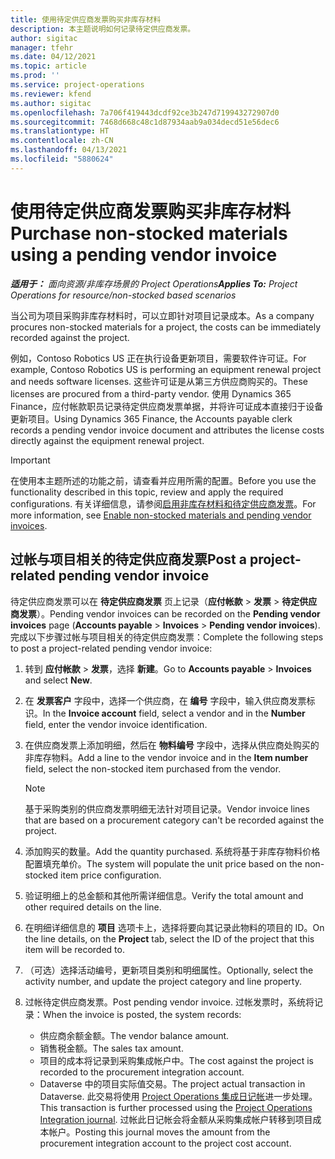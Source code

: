 ```yaml
---
title: 使用待定供应商发票购买非库存材料
description: 本主题说明如何记录待定供应商发票。
author: sigitac
manager: tfehr
ms.date: 04/12/2021
ms.topic: article
ms.prod: ''
ms.service: project-operations
ms.reviewer: kfend
ms.author: sigitac
ms.openlocfilehash: 7a706f419443dcdf92ce3b247d719943272907d0
ms.sourcegitcommit: 7468d668c48c1d87934aab9a034decd51e56dec6
ms.translationtype: HT
ms.contentlocale: zh-CN
ms.lasthandoff: 04/13/2021
ms.locfileid: "5880624"
---
```

# <a name="purchase-non-stocked-materials-using-a-pending-vendor-invoice"></a><span data-ttu-id="6661a-103">使用待定供应商发票购买非库存材料</span><span class="sxs-lookup"><span data-stu-id="6661a-103">Purchase non-stocked materials using a pending vendor invoice</span></span>

<span data-ttu-id="6661a-104">_**适用于：** 面向资源/非库存场景的 Project Operations_</span><span class="sxs-lookup"><span data-stu-id="6661a-104">_**Applies To:** Project Operations for resource/non-stocked based scenarios_</span></span>

<span data-ttu-id="6661a-105">当公司为项目采购非库存材料时，可以立即针对项目记录成本。</span><span class="sxs-lookup"><span data-stu-id="6661a-105">As a company procures non-stocked materials for a project, the costs can be immediately recorded against the project.</span></span> 

<span data-ttu-id="6661a-106">例如，Contoso Robotics US 正在执行设备更新项目，需要软件许可证。</span><span class="sxs-lookup"><span data-stu-id="6661a-106">For example, Contoso Robotics US is performing an equipment renewal project and needs software licenses.</span></span> <span data-ttu-id="6661a-107">这些许可证是从第三方供应商购买的。</span><span class="sxs-lookup"><span data-stu-id="6661a-107">These licenses are procured from a third-party vendor.</span></span>  <span data-ttu-id="6661a-108">使用 Dynamics 365 Finance，应付帐款职员记录待定供应商发票单据，并将许可证成本直接归于设备更新项目。</span><span class="sxs-lookup"><span data-stu-id="6661a-108">Using Dynamics 365 Finance, the Accounts payable clerk records a pending vendor invoice document and attributes the license costs directly against the equipment renewal project.</span></span> 

> [!IMPORTANT]
> <span data-ttu-id="6661a-109">在使用本主题所述的功能之前，请查看并应用所需的配置。</span><span class="sxs-lookup"><span data-stu-id="6661a-109">Before you use the functionality described in this topic, review and apply the required configurations.</span></span> <span data-ttu-id="6661a-110">有关详细信息，请参阅[启用非库存材料和待定供应商发票](configure-materials-nonstocked.md)。</span><span class="sxs-lookup"><span data-stu-id="6661a-110">For more information, see [Enable non-stocked materials and pending vendor invoices](configure-materials-nonstocked.md).</span></span> 

## <a name="post-a-project-related-pending-vendor-invoice"></a><span data-ttu-id="6661a-111">过帐与项目相关的待定供应商发票</span><span class="sxs-lookup"><span data-stu-id="6661a-111">Post a project-related pending vendor invoice</span></span> 

<span data-ttu-id="6661a-112">待定供应商发票可以在 **待定供应商发票** 页上记录（**应付帐款** > **发票** > **待定供应商发票**）。</span><span class="sxs-lookup"><span data-stu-id="6661a-112">Pending vendor invoices can be recorded on the **Pending vendor invoices** page (**Accounts payable** > **Invoices** > **Pending vendor invoices**).</span></span> <span data-ttu-id="6661a-113">完成以下步骤过帐与项目相关的待定供应商发票：</span><span class="sxs-lookup"><span data-stu-id="6661a-113">Complete the following steps to post a project-related pending vendor invoice:</span></span>

1. <span data-ttu-id="6661a-114">转到 **应付帐款** > **发票**，选择 **新建**。</span><span class="sxs-lookup"><span data-stu-id="6661a-114">Go to **Accounts payable** > **Invoices** and select **New**.</span></span> 
2. <span data-ttu-id="6661a-115">在 **发票客户** 字段中，选择一个供应商，在 **编号** 字段中，输入供应商发票标识。</span><span class="sxs-lookup"><span data-stu-id="6661a-115">In the **Invoice account** field, select a vendor and in the **Number** field, enter the vendor invoice identification.</span></span>
3. <span data-ttu-id="6661a-116">在供应商发票上添加明细，然后在 **物料编号** 字段中，选择从供应商处购买的非库存物料。</span><span class="sxs-lookup"><span data-stu-id="6661a-116">Add a line to the vendor invoice and in the **Item number** field, select the non-stocked item purchased from the vendor.</span></span> 

    > [!NOTE]
    > <span data-ttu-id="6661a-117">基于采购类别的供应商发票明细无法针对项目记录。</span><span class="sxs-lookup"><span data-stu-id="6661a-117">Vendor invoice lines that are based on a procurement category can't be recorded against the project.</span></span> 
    
5. <span data-ttu-id="6661a-118">添加购买的数量。</span><span class="sxs-lookup"><span data-stu-id="6661a-118">Add the quantity purchased.</span></span> <span data-ttu-id="6661a-119">系统将基于非库存物料价格配置填充单价。</span><span class="sxs-lookup"><span data-stu-id="6661a-119">The system will populate the unit price based on the non-stocked item price configuration.</span></span> 
6. <span data-ttu-id="6661a-120">验证明细上的总金额和其他所需详细信息。</span><span class="sxs-lookup"><span data-stu-id="6661a-120">Verify the total amount and other required details on the line.</span></span>
7. <span data-ttu-id="6661a-121">在明细详细信息的 **项目** 选项卡上，选择将要向其记录此物料的项目的 ID。</span><span class="sxs-lookup"><span data-stu-id="6661a-121">On the line details, on the **Project** tab, select the ID of the project that this item will be recorded to.</span></span>
8. <span data-ttu-id="6661a-122">（可选）选择活动编号，更新项目类别和明细属性。</span><span class="sxs-lookup"><span data-stu-id="6661a-122">Optionally, select the activity number, and update the project category and line property.</span></span>
9. <span data-ttu-id="6661a-123">过帐待定供应商发票。</span><span class="sxs-lookup"><span data-stu-id="6661a-123">Post pending vendor invoice.</span></span> <span data-ttu-id="6661a-124">过帐发票时，系统将记录：</span><span class="sxs-lookup"><span data-stu-id="6661a-124">When the invoice is posted, the system records:</span></span>
    
    - <span data-ttu-id="6661a-125">供应商余额金额。</span><span class="sxs-lookup"><span data-stu-id="6661a-125">The vendor balance amount.</span></span>
    - <span data-ttu-id="6661a-126">销售税金额。</span><span class="sxs-lookup"><span data-stu-id="6661a-126">The sales tax amount.</span></span>
    - <span data-ttu-id="6661a-127">项目的成本将记录到采购集成帐户中。</span><span class="sxs-lookup"><span data-stu-id="6661a-127">The cost against the project is recorded to the procurement integration account.</span></span>
    - <span data-ttu-id="6661a-128">Dataverse 中的项目实际值交易。</span><span class="sxs-lookup"><span data-stu-id="6661a-128">The project actual transaction in Dataverse.</span></span> <span data-ttu-id="6661a-129">此交易将使用 [Project Operations 集成日记帐](../project-accounting/project-operations-integration-journal.md)进一步处理。</span><span class="sxs-lookup"><span data-stu-id="6661a-129">This transaction is further processed using the [Project Operations Integration journal](../project-accounting/project-operations-integration-journal.md).</span></span> <span data-ttu-id="6661a-130">过帐此日记帐会将金额从采购集成帐户转移到项目成本帐户。</span><span class="sxs-lookup"><span data-stu-id="6661a-130">Posting this journal moves the amount from the procurement integration account to the project cost account.</span></span>
